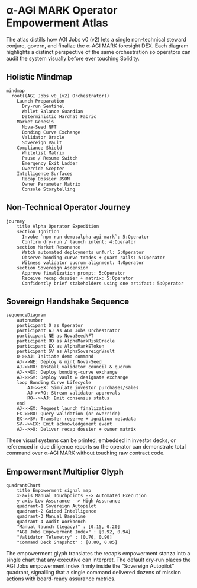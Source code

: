 # α-AGI MARK Operator Empowerment Atlas

The atlas distills how AGI Jobs v0 (v2) lets a single non-technical steward conjure, govern, and finalize the α-AGI MARK foresight DEX. Each diagram highlights a distinct perspective of the same orchestration so operators can audit the system visually before ever touching Solidity.

## Holistic Mindmap

```mermaid
mindmap
  root((AGI Jobs v0 (v2) Orchestrator))
    Launch Preparation
      Dry-run Sentinel
      Wallet Balance Guardian
      Deterministic Hardhat Fabric
    Market Genesis
      Nova-Seed NFT
      Bonding Curve Exchange
      Validator Oracle
      Sovereign Vault
    Compliance Shield
      Whitelist Matrix
      Pause / Resume Switch
      Emergency Exit Ladder
      Override Scepter
    Intelligence Surfaces
      Recap Dossier JSON
      Owner Parameter Matrix
      Console Storytelling
```

## Non-Technical Operator Journey

```mermaid
journey
    title Alpha Operator Expedition
    section Ignition
      Invoke `npm run demo:alpha-agi-mark`: 5:Operator
      Confirm dry-run / launch intent: 4:Operator
    section Market Resonance
      Watch automated deployments unfurl: 5:Operator
      Observe bonding curve trades + guard rails: 5:Operator
      Witness validator quorum alignment: 4:Operator
    section Sovereign Ascension
      Approve finalization prompt: 5:Operator
      Receive recap dossier + matrix: 5:Operator
      Confidently brief stakeholders using one artifact: 5:Operator
```

## Sovereign Handshake Sequence

```mermaid
sequenceDiagram
    autonumber
    participant O as Operator
    participant AJ as AGI Jobs Orchestrator
    participant NE as NovaSeedNFT
    participant RO as AlphaMarkRiskOracle
    participant EX as AlphaMarkEToken
    participant SV as AlphaSovereignVault
    O->>AJ: Initiate demo command
    AJ->>NE: Deploy & mint Nova-Seed
    AJ->>RO: Install validator council & quorum
    AJ->>EX: Deploy bonding-curve exchange
    AJ->>SV: Deploy vault & designate exchange
    loop Bonding Curve Lifecycle
        AJ->>EX: Simulate investor purchases/sales
        AJ->>RO: Stream validator approvals
        RO-->>AJ: Emit consensus status
    end
    AJ->>EX: Request launch finalization
    EX->>RO: Query validation (or override)
    EX->>SV: Transfer reserve + ignition metadata
    SV-->>EX: Emit acknowledgement event
    AJ-->>O: Deliver recap dossier + owner matrix
```

These visual systems can be printed, embedded in investor decks, or referenced in due diligence reports so the operator can demonstrate total command over α-AGI MARK without touching raw contract code.

## Empowerment Multiplier Glyph

```mermaid
quadrantChart
    title Empowerment signal map
    x-axis Manual Touchpoints --> Automated Execution
    y-axis Low Assurance --> High Assurance
    quadrant-1 Sovereign Autopilot
    quadrant-2 Guided Intelligence
    quadrant-3 Manual Baseline
    quadrant-4 Audit Workbench
    "Manual launch (legacy)" : [0.15, 0.20]
    "AGI Jobs Empowerment Index" : [0.92, 0.94]
    "Validator Telemetry" : [0.70, 0.90]
    "Command Deck Snapshot" : [0.80, 0.85]
```

The empowerment glyph translates the recap’s empowerment stanza into a single chart that any executive can interpret. The
default dry-run places the AGI Jobs empowerment index firmly inside the “Sovereign Autopilot” quadrant, signalling that a
single command delivered dozens of mission actions with board-ready assurance metrics.
